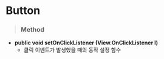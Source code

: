 # Button

> ### Method
* **public void setOnClickListener (View.OnClickListener l)**
    - 클릭 이벤트가 발생했을 때의 동작 설정 함수